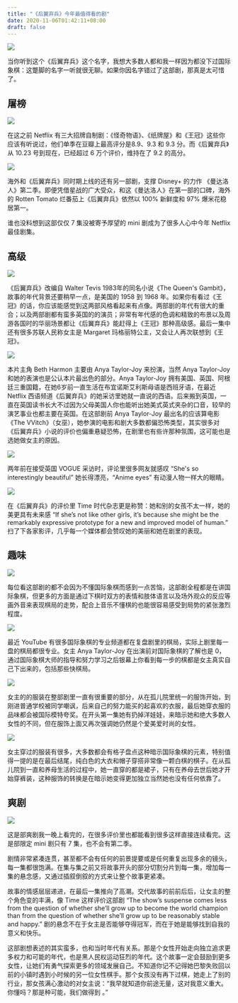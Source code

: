 ```yaml
---
title: "《后翼弃兵》今年最值得看的剧"
date: 2020-11-06T01:42:11+08:00
draft: false
---
```


![](https://oss.qust.me/img/the-queens-gambit-season-1-adjournment-1755682-00-00-45-22-45937rc-1602881787.jpg)

当你听到这个《后翼弃兵》这个名字，我想大多数人都和我一样因为都没下过国际象棋：这蹩脚的名字一听就很无聊。如果你因名字错过了这部剧，那真是太可惜了。<!--more-->

## 屠榜

![](https://oss.qust.me/img/20201106020625.png)

在这之前 Netflix 有三大招牌自制剧：《怪奇物语》、《纸牌屋》和《王冠》这些你应该有听说过，他们单季在豆瓣上最高评分是8.9、9.3 和 9.3 分。而《后翼弃兵》从 10.23 号到现在，已经超过 6 万个评价，维持在了 9.2 的高分。

![](https://oss.qust.me/img/20201106021316.png)

海外和《后翼弃兵》同时期上线的还有另一部剧，支撑 Disney+ 的力作 《曼达洛人》第二季。即便凭借星战的广大受众，和这《曼达洛人》在第一部的口碑，海外的 Rotten Tomato 烂番茄上《后翼弃兵》依然以 100% 新鲜度和  97% 爆米花稳居第一。

谁也没料想到这部仅仅 7 集没被寄予厚望的 mini 剧成为了很多人心中今年 Netflix 最佳剧集。

## 高级

![](https://oss.qust.me/img/TheQueensGambit.jpg)

《后翼弃兵》改编自 Walter Tevis 1983年的同名小说《The Queen's Gambit》，故事的年代背景还要稍早一点，是美国的 1958 到 1968 年。如果你有看过《王冠》的话，你应该能感觉到这两部风格看起来有点像。两部剧的年代有很大的重合；以及两部剧都有蛮多英国的的演员；非常有年代感的色调和精致的布景以及周游各国时的华丽场景都让《后翼弃兵》能赶得上《王冠》那种高级感。最后一集中还有很多苏联人民称女主是 Margaret 玛格丽特公主，又会让人再次联想到《王冠》。

![](https://oss.qust.me/img/tqg-105-unit-00278rc-web-1603832406.jpg)

本片主角 Beth Harmon 主要由 Anya  Taylor-Joy 来扮演，当然 Anya Taylor-Joy 和她的表演也是公认本片最出色的部分。Anya Taylor-Joy 拥有美国、英国、阿根廷三重国籍，在她6岁前一直生活在布宜诺斯艾利斯母语是西班牙语，在最近 Netflix 西语频道《后翼弃兵》的她采访里她就一直说的西语。后来搬到英国，一直在英国读书长大不过因为父母美国人你也能听出她美式英式夹杂的口音，较早的演艺事业也都主要在英国。在这部剧前  Anya Taylor-Joy 最出名的应该算电影《The VVitch》（女巫），她参演的电影和剧大多数都偏恐怖类型，其实很多对《后翼弃兵》小说的评价也偏重悬疑恐怖，在剧里也有些许那种氛围，这可能也是选她做女主的原因。

![](https://oss.qust.me/img/20201109193833.png)

两年前在接受英国 VOGUE 采访时，评论里很多网友就感叹 “She's so interestingly beautiful” 她长得漂亮，“Anime eyes” 有动漫人物一样大的眼睛。

![](https://oss.qust.me/img/the-queens-gambit-_077r.jpg)

在《后翼弃兵》的评价里 Time 时代杂志更是称赞：她和别的女孩不太一样，她的美更具有未来感 “If she’s not like other girls, it’s because she might be the remarkably expressive prototype for a new and improved model of human.”  扫了下各家影评，几乎每一个媒体都会赞叹她的美丽和她在剧里的表现。

## 趣味

![](https://oss.qust.me/img/merlin_178097757_9dfc173d-c574-4a57-8695-a5cc643b98f9-mobileMasterAt3x.jpg)

每位看这部剧的都不会因为不懂国际象棋而感到一点苦恼，这部剧全程都是在讲国际象棋，但更多的方面是通过下棋时双方的表情和肢体语言以及场外观众的反应等画外音来表现棋局的走势，配合上音乐不懂棋的也能很容易感受到局势的紧张激烈程度。

![](https://oss.qust.me/img/20201109212216.png)

最近 YouTube 有很多国际象棋的专业频道都在复盘剧里的棋局，实际上剧里每一盘的棋局都很专业。女主 Anya  Taylor-Joy 在出演前对国际象棋的了解也是 0，通过国际象棋大师的指导和努力学习之后银幕上你看到每一步的棋都是女主真实自己下出来的，包括那些快棋局。

![](https://oss.qust.me/img/04-the_queens_gambit_season_1_doubled_pawns_1755679_00_24_14_05_1454229rc.jpg)

女主的的服装在整部剧里一直有很重要的部分，从在孤儿院里统一的服饰开始，到刚进普通学校被同学嘲讽，后来自己的努力能买的起喜欢的衣服，最后她穿衣服的品味都会被国际模特夸奖。在开头第一集她有扔掉洋娃娃，来暗示她和绝大多数人女性的不同，但在服饰上面又再次强调她仍然是个爱美爱时尚的女性。

![](https://oss.qust.me/img/01-the_queens_gambit_season_1_end_game_1755684_01_03_14_15_3794633r.jpg)

女主穿过的服装有很多，大多数都会有格子盘点这种暗示国际象棋的元素，特别值得一提的是在最后结尾，纯白色的大衣和帽子穿搭非常像一颗白棋的棋子。在从孤儿院到一直和养母生活的过程中，她一直穿的都是裙子，只有在养母去世后她才开始穿裤装，这种服饰的转换是在暗示她变得更加独立当然她也没有任何依靠了。

## 爽剧

![](https://oss.qust.me/img/tqg-107-unit-01315rc-min-1603965151.jpg)

这是部爽剧我一晚上看完的，在很多评价里也都能看到很多这样直接连续看完。这是部限定 mini 剧只有 7 集，也不会有第二季。

剧情非常紧凑连贯，甚至都不会有任何的前景提要或是任何重复出现多余的镜头，每一集都很饱满。在集与集之前又将故事开头的部分切割分片到每一集，增加每一集的悬念感，又通过插叙倒叙的方式来让整个故事更紧凑。

故事的情感层层递进，在最后一集推向了高潮。交代故事的前前后后，让女主的整个角色变的丰满，像 Time 这样评价这部剧 “The show’s suspense comes less from the question of whether she’ll grow up to become the world champion than from the question of whether she’ll grow up to be reasonably stable and happy.” 剧的悬念不在于女主是否能够夺得冠军，而在于她是能够找到自我的意义和快乐。

这部剧想表述的其实蛮多，也和当时年代有关系。那是个女性开始走向独立追求更多权力和可能的年代，也是黑人民权运动狂烈的年代。这个故事一定会鼓励到更多女性，让她们有勇气探索更多的领域发展自己。不知道你记不记得她巴黎失败回以前的小镇时遇到小时候的另一位女性棋手。那个女孩没有再下过棋，她走上了别的行业，那女孩满心激动的对女主说：“我早就知道你前途无量，这对我意义重大。你懂吗？那是种可能，我们做得到 。”





